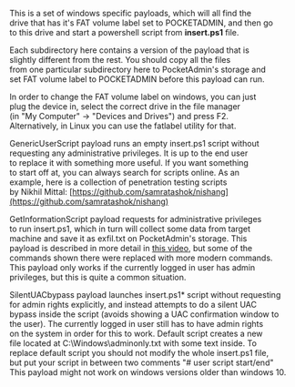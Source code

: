 This is a set of windows specific payloads, which will all find the  
drive that has it's FAT volume label set to POCKETADMIN, and then go  
to this drive and start a powershell script from **insert.ps1** file.  
  
Each subdirectory here contains a version of the payload that is  
slightly different from the rest. You should copy all the files  
from one particular subdirectory here to PocketAdmin's storage and  
set FAT volume label to POCKETADMIN before this payload can run.  
  
In order to change the FAT volume label on windows, you can just  
plug the device in, select the correct drive in the file manager  
(in "My Computer" -> "Devices and Drives") and press F2.  
Alternatively, in Linux you can use the fatlabel utility for that.  
  
GenericUserScript payload runs an empty insert.ps1 script without  
requesting any administrative privileges. It is up to the end user  
to replace it with something more useful. If you want something  
to start off at, you can always search for scripts online. As an  
example, here is a collection of penetration testing scripts  
by Nikhil Mittal: [https://github.com/samratashok/nishang](https://github.com/samratashok/nishang)  
  
GetInformationScript payload requests for administrative privileges  
to run insert.ps1, which in turn will collect some data from target  
machine and save it as exfil.txt on PocketAdmin's storage. This  
payload is described in more detail in [this video](https://www.youtube.com/watch?v=o4rd-4753e0), but some of the  
commands shown there were replaced with more modern commands.  
This payload only works if the currently logged in user has admin  
privileges, but this is quite a common situation.  
  
SilentUACbypass payload launches insert.ps1* script without requesting  
for admin rights explicitly, and instead attempts to do a silent UAC  
bypass inside the script (avoids showing a UAC confirmation window to  
the user). The currently logged in user still has to have admin rights  
on the system in order for this to work. Default script creates a new  
file located at C:\Windows\adminonly.txt with some text inside. To  
replace default script you should not modify the whole insert.ps1 file,  
but put your script in between two comments "# user script start/end"  
This payload might not work on windows versions older than windows 10.  
  